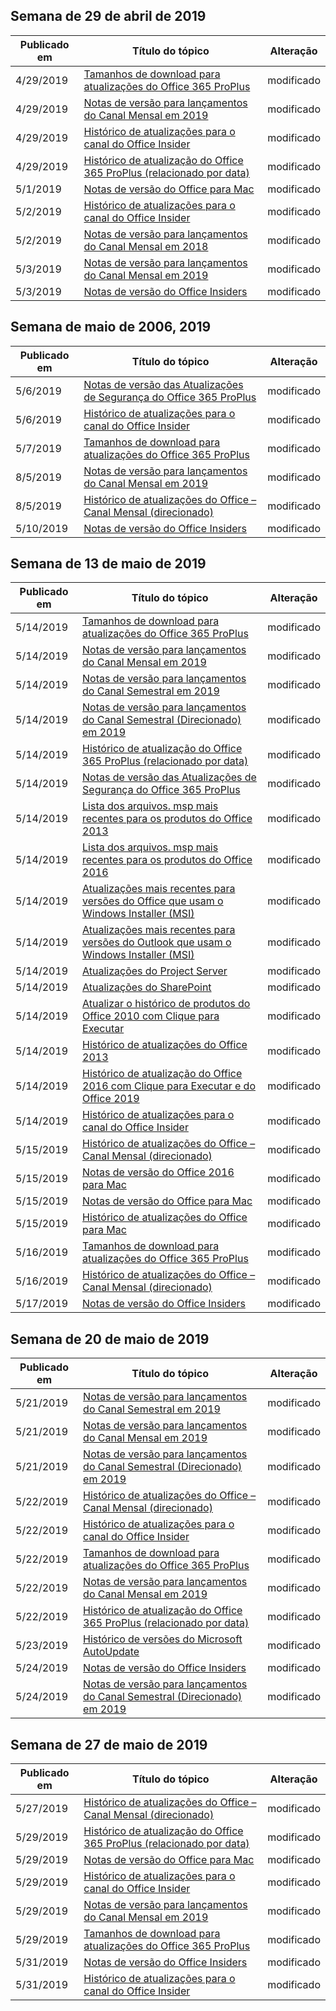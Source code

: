 <!-- This file is generated automatically each week. Changes made to this file will be overwritten.-->




## <a name="week-of-april-29-2019"></a>Semana de 29 de abril de 2019


| Publicado em |Título do tópico | Alteração |
|------|------------|--------|
| 4/29/2019 | [Tamanhos de download para atualizações do Office 365 ProPlus](/OfficeUpdates/download-sizes-office365-proplus-updates) | modificado |
| 4/29/2019 | [Notas de versão para lançamentos do Canal Mensal em 2019](/OfficeUpdates/monthly-channel-2019) | modificado |
| 4/29/2019 | [Histórico de atualizações para o canal do Office Insider](/OfficeUpdates/update-history-office-insider) | modificado |
| 4/29/2019 | [Histórico de atualização do Office 365 ProPlus (relacionado por data)](/OfficeUpdates/update-history-office365-proplus-by-date) | modificado |
| 5/1/2019 | [Notas de versão do Office para Mac](/OfficeUpdates/release-notes-office-for-mac) | modificado |
| 5/2/2019 | [Histórico de atualizações para o canal do Office Insider](/OfficeUpdates/update-history-office-insider) | modificado |
| 5/2/2019 | [Notas de versão para lançamentos do Canal Mensal em 2018](/OfficeUpdates/monthly-channel-2018) | modificado |
| 5/3/2019 | [Notas de versão para lançamentos do Canal Mensal em 2019](/OfficeUpdates/monthly-channel-2019) | modificado |
| 5/3/2019 | [Notas de versão do Office Insiders](/OfficeUpdates/release-notes-office-insider) | modificado |


## <a name="week-of-may-06-2019"></a>Semana de maio de 2006, 2019


| Publicado em |Título do tópico | Alteração |
|------|------------|--------|
| 5/6/2019 | [Notas de versão das Atualizações de Segurança do Office 365 ProPlus](/OfficeUpdates/office365-proplus-security-updates) | modificado |
| 5/6/2019 | [Histórico de atualizações para o canal do Office Insider](/OfficeUpdates/update-history-office-insider) | modificado |
| 5/7/2019 | [Tamanhos de download para atualizações do Office 365 ProPlus](/OfficeUpdates/download-sizes-office365-proplus-updates) | modificado |
| 8/5/2019 | [Notas de versão para lançamentos do Canal Mensal em 2019](/OfficeUpdates/monthly-channel-2019) | modificado |
| 8/5/2019 | [Histórico de atualizações do Office – Canal Mensal (direcionado)](/OfficeUpdates/update-history-monthly-channel-targeted) | modificado |
| 5/10/2019 | [Notas de versão do Office Insiders](/OfficeUpdates/release-notes-office-insider) | modificado |


## <a name="week-of-may-13-2019"></a>Semana de 13 de maio de 2019


| Publicado em |Título do tópico | Alteração |
|------|------------|--------|
| 5/14/2019 | [Tamanhos de download para atualizações do Office 365 ProPlus](/OfficeUpdates/download-sizes-office365-proplus-updates) | modificado |
| 5/14/2019 | [Notas de versão para lançamentos do Canal Mensal em 2019](/OfficeUpdates/monthly-channel-2019) | modificado |
| 5/14/2019 | [Notas de versão para lançamentos do Canal Semestral em 2019](/OfficeUpdates/semi-annual-channel-2019) | modificado |
| 5/14/2019 | [Notas de versão para lançamentos do Canal Semestral (Direcionado) em 2019](/OfficeUpdates/semi-annual-channel-targeted-2019) | modificado |
| 5/14/2019 | [Histórico de atualização do Office 365 ProPlus (relacionado por data)](/OfficeUpdates/update-history-office365-proplus-by-date) | modificado |
| 5/14/2019 | [Notas de versão das Atualizações de Segurança do Office 365 ProPlus](/OfficeUpdates/office365-proplus-security-updates) | modificado |
| 5/14/2019 | [Lista dos arquivos. msp mais recentes para os produtos do Office 2013](/OfficeUpdates/msp-files-office-2013) | modificado |
| 5/14/2019 | [Lista dos arquivos. msp mais recentes para os produtos do Office 2016](/OfficeUpdates/msp-files-office-2016) | modificado |
| 5/14/2019 | [Atualizações mais recentes para versões do Office que usam o Windows Installer (MSI)](/OfficeUpdates/office-updates-msi) | modificado |
| 5/14/2019 | [Atualizações mais recentes para versões do Outlook que usam o Windows Installer (MSI)](/OfficeUpdates/outlook-updates-msi) | modificado |
| 5/14/2019 | [Atualizações do Project Server](/OfficeUpdates/project-server-updates) | modificado |
| 5/14/2019 | [Atualizações do SharePoint](/OfficeUpdates/sharepoint-updates) | modificado |
| 5/14/2019 | [Atualizar o histórico de produtos do Office 2010 com Clique para Executar](/OfficeUpdates/update-history-office-2010-click-to-run) | modificado |
| 5/14/2019 | [Histórico de atualizações do Office 2013](/OfficeUpdates/update-history-office-2013) | modificado |
| 5/14/2019 | [Histórico de atualização do Office 2016 com Clique para Executar e do Office 2019](/OfficeUpdates/update-history-office-2019) | modificado |
| 5/14/2019 | [Histórico de atualizações para o canal do Office Insider](/OfficeUpdates/update-history-office-insider) | modificado |
| 5/15/2019 | [Histórico de atualizações do Office – Canal Mensal (direcionado)](/OfficeUpdates/update-history-monthly-channel-targeted) | modificado |
| 5/15/2019 | [Notas de versão do Office 2016 para Mac](/OfficeUpdates/release-notes-office-2016-mac) | modificado |
| 5/15/2019 | [Notas de versão do Office para Mac](/OfficeUpdates/release-notes-office-for-mac) | modificado |
| 5/15/2019 | [Histórico de atualizações do Office para Mac](/OfficeUpdates/update-history-office-for-mac) | modificado |
| 5/16/2019 | [Tamanhos de download para atualizações do Office 365 ProPlus](/OfficeUpdates/download-sizes-office365-proplus-updates) | modificado |
| 5/16/2019 | [Histórico de atualizações do Office – Canal Mensal (direcionado)](/OfficeUpdates/update-history-monthly-channel-targeted) | modificado |
| 5/17/2019 | [Notas de versão do Office Insiders](/OfficeUpdates/release-notes-office-insider) | modificado |


## <a name="week-of-may-20-2019"></a>Semana de 20 de maio de 2019


| Publicado em |Título do tópico | Alteração |
|------|------------|--------|
| 5/21/2019 | [Notas de versão para lançamentos do Canal Semestral em 2019](/OfficeUpdates/semi-annual-channel-2019) | modificado |
| 5/21/2019 | [Notas de versão para lançamentos do Canal Mensal em 2019](/OfficeUpdates/monthly-channel-2019) | modificado |
| 5/21/2019 | [Notas de versão para lançamentos do Canal Semestral (Direcionado) em 2019](/OfficeUpdates/semi-annual-channel-targeted-2019) | modificado |
| 5/22/2019 | [Histórico de atualizações do Office – Canal Mensal (direcionado)](/OfficeUpdates/update-history-monthly-channel-targeted) | modificado |
| 5/22/2019 | [Histórico de atualizações para o canal do Office Insider](/OfficeUpdates/update-history-office-insider) | modificado |
| 5/22/2019 | [Tamanhos de download para atualizações do Office 365 ProPlus](/OfficeUpdates/download-sizes-office365-proplus-updates) | modificado |
| 5/22/2019 | [Notas de versão para lançamentos do Canal Mensal em 2019](/OfficeUpdates/monthly-channel-2019) | modificado |
| 5/22/2019 | [Histórico de atualização do Office 365 ProPlus (relacionado por data)](/OfficeUpdates/update-history-office365-proplus-by-date) | modificado |
| 5/23/2019 | [Histórico de versões do Microsoft AutoUpdate](/OfficeUpdates/release-history-microsoft-autoupdate) | modificado |
| 5/24/2019 | [Notas de versão do Office Insiders](/OfficeUpdates/release-notes-office-insider) | modificado |
| 5/24/2019 | [Notas de versão para lançamentos do Canal Semestral (Direcionado) em 2019](/OfficeUpdates/semi-annual-channel-targeted-2019) | modificado |


## <a name="week-of-may-27-2019"></a>Semana de 27 de maio de 2019


| Publicado em |Título do tópico | Alteração |
|------|------------|--------|
| 5/27/2019 | [Histórico de atualizações do Office – Canal Mensal (direcionado)](/OfficeUpdates/update-history-monthly-channel-targeted) | modificado |
| 5/29/2019 | [Histórico de atualização do Office 365 ProPlus (relacionado por data)](/OfficeUpdates/update-history-office365-proplus-by-date) | modificado |
| 5/29/2019 | [Notas de versão do Office para Mac](/OfficeUpdates/release-notes-office-for-mac) | modificado |
| 5/29/2019 | [Histórico de atualizações para o canal do Office Insider](/OfficeUpdates/update-history-office-insider) | modificado |
| 5/29/2019 | [Notas de versão para lançamentos do Canal Mensal em 2019](/OfficeUpdates/monthly-channel-2019) | modificado |
| 5/29/2019 | [Tamanhos de download para atualizações do Office 365 ProPlus](/OfficeUpdates/download-sizes-office365-proplus-updates) | modificado |
| 5/31/2019 | [Notas de versão do Office Insiders](/OfficeUpdates/release-notes-office-insider) | modificado |
| 5/31/2019 | [Histórico de atualizações para o canal do Office Insider](/OfficeUpdates/update-history-office-insider) | modificado |
